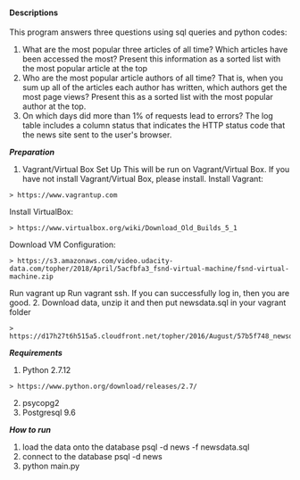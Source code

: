#### Descriptions

This program answers three questions using sql queries and python codes: 
1. What are the most popular three articles of all time? Which articles have been accessed the most? Present this information as a sorted list with the most popular article at the top
2. Who are the most popular article authors of all time? That is, when you sum up all of the articles each author has written, which authors get the most page views? Present this as a sorted list with the most popular author at the top.
3. On which days did more than 1% of requests lead to errors? The log table includes a column status that indicates the HTTP status code that the news site sent to the user's browser.

***Preparation*** 
1. Vagrant/Virtual Box Set Up
This will be run on Vagrant/Virtual Box. If you have not install Vagrant/Virtual Box, please install. 
Install Vagrant: 
```
> https://www.vagrantup.com
```
Install VirtualBox:
```
> https://www.virtualbox.org/wiki/Download_Old_Builds_5_1 
```
Download VM Configuration: 
```
> https://s3.amazonaws.com/video.udacity-data.com/topher/2018/April/5acfbfa3_fsnd-virtual-machine/fsnd-virtual-machine.zip
```
Run vagrant up
Run vagrant ssh. If you can successfully log in, then you are good. 
2.  Download data, unzip it and then put newsdata.sql in your vagrant folder
```
> https://d17h27t6h515a5.cloudfront.net/topher/2016/August/57b5f748_newsdata/newsdata.zip
```

***Requirements*** 
1. Python 2.7.12 
```
> https://www.python.org/download/releases/2.7/
```
2. psycopg2
3. Postgresql 9.6

***How to run*** 
1. load the data onto the database
psql -d news -f newsdata.sql
2. connect to the database
psql -d news
3. python main.py
